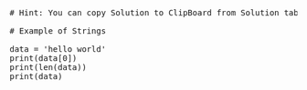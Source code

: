 <pre class="file" data-target="clipboard">
# Hint: You can copy Solution to ClipBoard from Solution tab in Step 2

# Example of Strings

data = 'hello world'
print(data[0])
print(len(data))
print(data)

</pre>